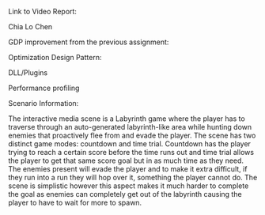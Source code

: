 Link to Video Report:







Chia Lo Chen

GDP improvement from the previous assignment:

Optimization Design Pattern:

DLL/Plugins

Performance profiling


  

Scenario Information:

The interactive media scene is a Labyrinth game where the player has to traverse through an auto-generated labyrinth-like area while hunting down enemies that proactively flee from and evade the player. The scene has two distinct game modes: countdown and time trial. Countdown has the player trying to reach a certain score before the time runs out and time trial allows the player to get that same score goal but in as much time as they need. The enemies present will evade the player and to make it extra difficult, if they run into a run they will hop over it, something the player cannot do. The scene is simplistic however this aspect makes it much harder to complete the goal as enemies can completely get out of the labyrinth causing the player to have to wait for more to spawn.

